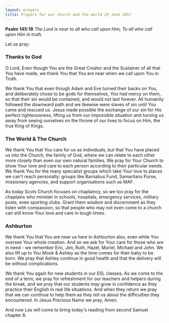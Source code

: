 ```yaml
---
layout: prayers
title: Prayers for our church and the world 25 June 2017
---
```


__Psalm 145:18__ _The Lord is near to all who call upon Him, To all who call upon Him in truth._

Let us pray:
### Thanks to God
O Lord, Even though You are the Great Creator and the Sustainer of all that You have made, we thank You that You are near when we call upon You in Truth. 

We thank You that even though Adam and Eve turned their backs on You, and deliberately chose to be gods for themselves, You had mercy on them, so that their sin would be contained, and would not last forever. All humanity followed the downward path and we likewise were slaves of sin until You came and rescued us.  Jesus made possible the exchange of our sin for His perfect righteousness, lifting us from our impossible situation and turning us away from seeing ourselves on the throne of our lives to focus on Him, the true King of Kings.

### The World & The Church
We thank You that You care for us as individuals, but that You have placed us into the Church, the family of God, where we can relate to each other more closely than even our own natural families. We pray for Your Church to show Your love and care to each person according to their particular needs. We thank You for the many specialist groups which take Your love to places we can't reach personally: groups like Barnabus Fund, Samaritans Purse, missionary agencies, and support organisations such as MAF.

As today Scots Church focuses on chaplaincy, so we too pray for the chaplains who minister in schools, hospitals, emergency services, military posts, even sporting clubs. Grant them wisdom and discernment as they listen with compassion, so that people who may not even come to a church can still know Your love and care in tough times.

### Ashburton
We thank You that You are near us here in Ashburton also, even while You oversee Your whole creation. And so we ask for Your care for those who are in need - we remember Eric, Jim, Ruth, Hazel, Muriel, Michael and John. We also lift up to You Mook & Ashley as the time comes for their baby to be born. We pray that Ashley continue in good health and that the delivery will be without complications.

We thank You again for new students in our ESL classes. As we come to the end of a term, we pray for refreshment for our teachers and helpers during the break, and we pray that our students may grow in confidence as they practice their English in real life situations. And when they return we pray that we can continue to help them as they tell us about the difficulties they encountered. In Jesus Precious Name we pray, Amen.

And now Les will come to bring today's reading from second Samuel chapter 8. 


